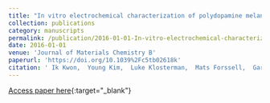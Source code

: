 ```yaml
---
title: "In vitro electrochemical characterization of polydopamine melanin as a tissue stimulating electrode material"
collection: publications
category: manuscripts
permalink: /publication/2016-01-01-In-vitro-electrochemical-characterization-of-polydopamine-melanin-as-a-tissue-stimulating-electrode-material
date: 2016-01-01
venue: 'Journal of Materials Chemistry B'
paperurl: 'https://doi.org/10.1039%2Fc5tb02618k'
citation: ' Ik Kwon,  Young Kim,  Luke Klosterman,  Mats Forssell,  Gary Fedder,  Christopher Bettinger, &quot;In vitro electrochemical characterization of polydopamine melanin as a tissue stimulating electrode material.&quot; Journal of Materials Chemistry B, 2016.'
---
```

[Access paper here](https://doi.org/10.1039%2Fc5tb02618k){:target="_blank"}

